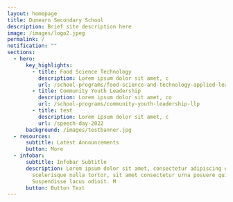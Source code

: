 ```yaml
---
layout: homepage
title: Dunearn Secondary School
description: Brief site description here
image: /images/logo2.jpeg
permalink: /
notification: ""
sections:
  - hero:
      key_highlights:
        - title: Food Science Technology
          description: Lorem ipsum dolor sit amet, c
          url: /school-programs/food-science-and-technology-applied-learning-programme-alp
        - title: Community Youth Leadership
          description: Lorem ipsum dolor sit amet, co
          url: /school-programs/community-youth-leadership-llp
        - title: test
          description: Lorem ipsum dolor sit amet, c
          url: /speech-day-2022
      background: /images/testbanner.jpg
  - resources:
      subtitle: Latest Announcements
      button: More
  - infobar:
      subtitle: Infobar Subtitle
      description: Lorem ipsum dolor sit amet, consectetur adipiscing elit. Curabitur
        scelerisque nulla tortor, sit amet consectetur urna posuere quis.
        Suspendisse lacus odioit. M
      button: Button Text
---
```

